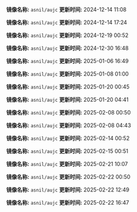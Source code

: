 **镜像名称:** `asnil/aujc`
**更新时间:** 2024-12-14 11:08

**镜像名称:** `asnil/aujc`
**更新时间:** 2024-12-14 17:24

**镜像名称:** `asnil/aujc`
**更新时间:** 2024-12-19 00:52

**镜像名称:** `asnil/aujc`
**更新时间:** 2024-12-30 16:48

**镜像名称:** `asnil/aujc`
**更新时间:** 2025-01-06 16:49

**镜像名称:** `asnil/aujc`
**更新时间:** 2025-01-08 01:00

**镜像名称:** `asnil/aujc`
**更新时间:** 2025-01-20 00:45

**镜像名称:** `asnil/aujc`
**更新时间:** 2025-01-20 04:41

**镜像名称:** `asnil/aujc`
**更新时间:** 2025-02-08 00:50

**镜像名称:** `asnil/aujc`
**更新时间:** 2025-02-08 04:43

**镜像名称:** `asnil/aujc`
**更新时间:** 2025-02-14 00:52

**镜像名称:** `asnil/aujc`
**更新时间:** 2025-02-15 00:51

**镜像名称:** `asnil/aujc`
**更新时间:** 2025-02-21 10:07

**镜像名称:** `asnil/aujc`
**更新时间:** 2025-02-22 00:50

**镜像名称:** `asnil/aujc`
**更新时间:** 2025-02-22 12:49

**镜像名称:** `asnil/aujc`
**更新时间:** 2025-02-22 16:47

